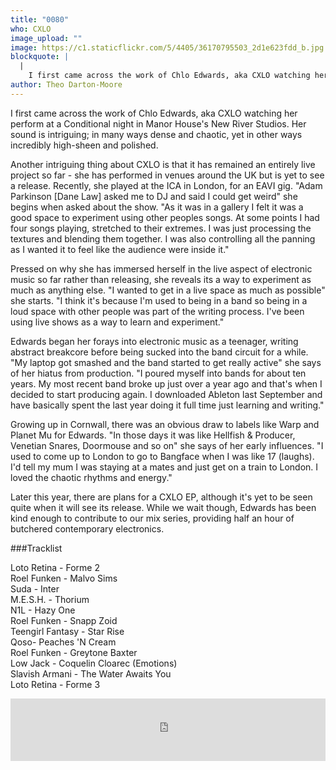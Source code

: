 ```yaml
---
title: "0080"
who: CXLO
image_upload: ""
image: https://c1.staticflickr.com/5/4405/36170795503_2d1e623fdd_b.jpg
blockquote: |
  |
    I first came across the work of Chlo Edwards, aka CXLO watching her perform at a Conditional night in Manor House's New River Studios. Her sound is intriguing; in many ways dense and chaotic, yet in other ways incredibly clean and polished sounding.
author: Theo Darton-Moore
---
```

I first came across the work of Chlo Edwards, aka CXLO watching her perform at a Conditional night in Manor House's New River Studios. Her sound is intriguing; in many ways dense and chaotic, yet in other ways incredibly high-sheen and polished. 

Another intriguing thing about CXLO is that it has remained an entirely live project so far - she has performed in venues around the UK but is yet to see a release. Recently, she played at the ICA in London, for an EAVI gig. "Adam Parkinson [Dane Law] asked me to DJ and said I could get weird" she begins when asked about the show. "As it was in a gallery I felt it was a good space to experiment using other peoples songs. At some points I had four songs playing, stretched to their extremes. I was just processing the textures and blending them together. I was also controlling all the panning as I wanted it to feel like the audience were inside it."

Pressed on why she has immersed herself in the live aspect of electronic music so far rather than releasing, she reveals its a way to experiment as much as anything else. "I wanted to get in a live space as much as possible" she starts. "I think it's because I'm used to being in a band so being in a loud space with other people was part of the writing process. I've been using live shows as a way to learn and experiment."

Edwards began her forays into electronic music as a teenager, writing abstract breakcore before being sucked into the band circuit for a while. "My laptop got smashed and the band started to get really active" she says of her hiatus from production. "I poured myself into bands for about ten years. My most recent band broke up just over a year ago and that's when I decided to start producing again. I downloaded Ableton last September and have basically spent the last year doing it full time just learning and writing."

Growing up in Cornwall, there was an obvious draw to labels like Warp and Planet Mu for Edwards. "In those days it was like Hellfish & Producer, Venetian Snares, Doormouse and so on" she says of her early influences. "I used to come up to London to go to Bangface when I was like 17 (laughs). I'd tell my mum I was staying at a mates and just get on a train to London. I loved the chaotic rhythms and energy."

Later this year, there are plans for a CXLO EP, although it's yet to be seen quite when it will see its release.  While we wait though, Edwards has been kind enough to contribute to our mix series, providing half an hour of butchered contemporary electronics.

###Tracklist

Loto Retina - Forme 2 <br>
Roel Funken - Malvo Sims <br>
Suda - Inter <br>
M.E.S.H. - Thorium <br>
N1L - Hazy One <br>
Roel Funken - Snapp Zoid <br>
Teengirl Fantasy - Star Rise <br>
Qoso-  Peaches 'N Cream <br>
Roel Funken - Greytone Baxter <br>
Low Jack - Coquelin Cloarec (Emotions) <br>
Slavish Armani - The Water Awaits You <br>
Loto Retina - Forme 3 <br>

<iframe width="100%" height="100" src="https://www.mixcloud.com/widget/iframe/?light=1&feed=%2Fstraylandings%2F0080-cxlo%2F" frameborder="0" ></iframe>
